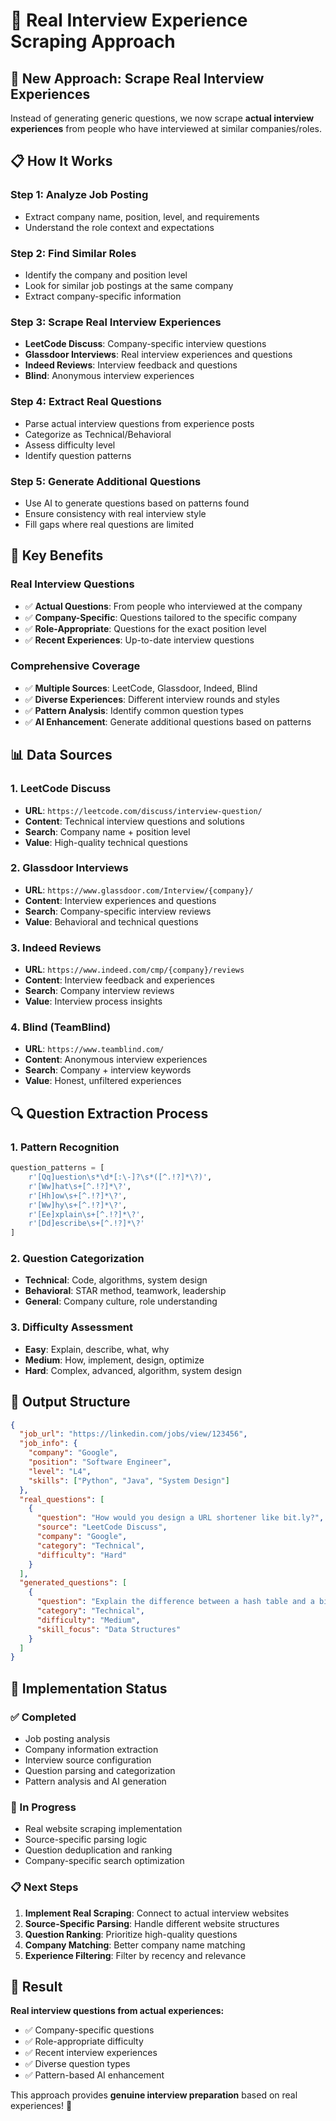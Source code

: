 # 🎯 Real Interview Experience Scraping Approach

## 🚀 **New Approach: Scrape Real Interview Experiences**

Instead of generating generic questions, we now scrape **actual interview experiences** from people who have interviewed at similar companies/roles.

## 📋 **How It Works**

### **Step 1: Analyze Job Posting**
- Extract company name, position, level, and requirements
- Understand the role context and expectations

### **Step 2: Find Similar Roles**
- Identify the company and position level
- Look for similar job postings at the same company
- Extract company-specific information

### **Step 3: Scrape Real Interview Experiences**
- **LeetCode Discuss**: Company-specific interview questions
- **Glassdoor Interviews**: Real interview experiences and questions
- **Indeed Reviews**: Interview feedback and questions
- **Blind**: Anonymous interview experiences

### **Step 4: Extract Real Questions**
- Parse actual interview questions from experience posts
- Categorize as Technical/Behavioral
- Assess difficulty level
- Identify question patterns

### **Step 5: Generate Additional Questions**
- Use AI to generate questions based on patterns found
- Ensure consistency with real interview style
- Fill gaps where real questions are limited

## 🎯 **Key Benefits**

### **Real Interview Questions**
- ✅ **Actual Questions**: From people who interviewed at the company
- ✅ **Company-Specific**: Questions tailored to the specific company
- ✅ **Role-Appropriate**: Questions for the exact position level
- ✅ **Recent Experiences**: Up-to-date interview questions

### **Comprehensive Coverage**
- ✅ **Multiple Sources**: LeetCode, Glassdoor, Indeed, Blind
- ✅ **Diverse Experiences**: Different interview rounds and styles
- ✅ **Pattern Analysis**: Identify common question types
- ✅ **AI Enhancement**: Generate additional questions based on patterns

## 📊 **Data Sources**

### **1. LeetCode Discuss**
- **URL**: `https://leetcode.com/discuss/interview-question/`
- **Content**: Technical interview questions and solutions
- **Search**: Company name + position level
- **Value**: High-quality technical questions

### **2. Glassdoor Interviews**
- **URL**: `https://www.glassdoor.com/Interview/{company}/`
- **Content**: Interview experiences and questions
- **Search**: Company-specific interview reviews
- **Value**: Behavioral and technical questions

### **3. Indeed Reviews**
- **URL**: `https://www.indeed.com/cmp/{company}/reviews`
- **Content**: Interview feedback and experiences
- **Search**: Company interview reviews
- **Value**: Interview process insights

### **4. Blind (TeamBlind)**
- **URL**: `https://www.teamblind.com/`
- **Content**: Anonymous interview experiences
- **Search**: Company + interview keywords
- **Value**: Honest, unfiltered experiences

## 🔍 **Question Extraction Process**

### **1. Pattern Recognition**
```python
question_patterns = [
    r'[Qq]uestion\s*\d*[:\-]?\s*([^.!?]*\?)',
    r'[Ww]hat\s+[^.!?]*\?',
    r'[Hh]ow\s+[^.!?]*\?',
    r'[Ww]hy\s+[^.!?]*\?',
    r'[Ee]xplain\s+[^.!?]*\?',
    r'[Dd]escribe\s+[^.!?]*\?'
]
```

### **2. Question Categorization**
- **Technical**: Code, algorithms, system design
- **Behavioral**: STAR method, teamwork, leadership
- **General**: Company culture, role understanding

### **3. Difficulty Assessment**
- **Easy**: Explain, describe, what, why
- **Medium**: How, implement, design, optimize
- **Hard**: Complex, advanced, algorithm, system design

## 🎯 **Output Structure**

```json
{
  "job_url": "https://linkedin.com/jobs/view/123456",
  "job_info": {
    "company": "Google",
    "position": "Software Engineer",
    "level": "L4",
    "skills": ["Python", "Java", "System Design"]
  },
  "real_questions": [
    {
      "question": "How would you design a URL shortener like bit.ly?",
      "source": "LeetCode Discuss",
      "company": "Google",
      "category": "Technical",
      "difficulty": "Hard"
    }
  ],
  "generated_questions": [
    {
      "question": "Explain the difference between a hash table and a binary tree.",
      "category": "Technical",
      "difficulty": "Medium",
      "skill_focus": "Data Structures"
    }
  ]
}
```

## 🚀 **Implementation Status**

### **✅ Completed**
- Job posting analysis
- Company information extraction
- Interview source configuration
- Question parsing and categorization
- Pattern analysis and AI generation

### **🔄 In Progress**
- Real website scraping implementation
- Source-specific parsing logic
- Question deduplication and ranking
- Company-specific search optimization

### **📋 Next Steps**
1. **Implement Real Scraping**: Connect to actual interview websites
2. **Source-Specific Parsing**: Handle different website structures
3. **Question Ranking**: Prioritize high-quality questions
4. **Company Matching**: Better company name matching
5. **Experience Filtering**: Filter by recency and relevance

## 🎉 **Result**

**Real interview questions from actual experiences:**
- ✅ Company-specific questions
- ✅ Role-appropriate difficulty
- ✅ Recent interview experiences
- ✅ Diverse question types
- ✅ Pattern-based AI enhancement

This approach provides **genuine interview preparation** based on real experiences! 🚀
